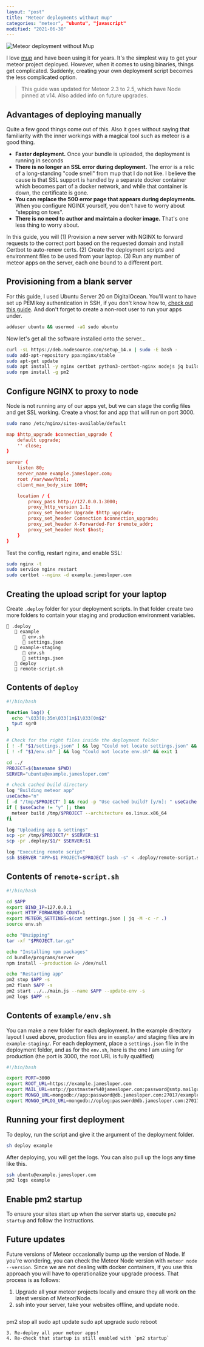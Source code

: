 ```yaml
---
layout: "post"
title: "Meteor deployments without mup"
categories: "meteor", "ubuntu", "javascript"
modified: "2021-06-30"
---
```


<img src="/assets/meteor-deployment.png" alt="Meteor deployment without Mup" class="banner"/>

I love [mup](http://meteor-up.com/) and have been using it for years. It's the simplest way to get your meteor project deployed. However, when it comes to using binaries, things get complicated. Suddenly, creating your own deployment script becomes the less complicated option.

<!--more-->

> This guide was updated for Meteor 2.3 to 2.5, which have Node pinned at v14. Also added info on future upgrades.

## Advantages of deploying manually

Quite a few good things come out of this. Also it goes without saying that familiarity with the inner workings with a magical tool such as meteor is a good thing.

- **Faster deployment.** Once your bundle is uploaded, the deployment is running in seconds
- **There is no longer an SSL error during deployment.** The error is a relic of a long-standing "code smell" from mup that I do not like. I believe the cause is that SSL support is handled by a separate docker container which becomes part of a docker network, and while that container is down, the certificate is gone.
- **You can replace the 500 error page that appears during deployments.** When you configure NGINX yourself, you don't have to worry about "stepping on toes".
- **There is no need to author and maintain a docker image.** That's one less thing to worry about.

In this guide, you will (1) Provision a new server with NGINX to forward requests to the correct port based on the requested domain and install Certbot to auto-renew certs. (2) Create the deployment scripts and environment files to be used from your laptop. (3) Run any number of meteor apps on the server, each one bound to a different port.

## Provisioning from a blank server

For this guide, I used Ubuntu Server 20 on DigitalOcean. You'll want to have set up PEM key authentication in SSH, if you don't know how to, [check out this guide](https://www.digitalocean.com/community/tutorials/how-to-set-up-ssh-keys-on-ubuntu-20-04). And don't forget to create a non-root user to run your apps under.

``` bash
adduser ubuntu && usermod -aG sudo ubuntu
```

Now let's get all the software installed onto the server...

``` bash
curl -sL https://deb.nodesource.com/setup_14.x | sudo -E bash -
sudo add-apt-repository ppa:nginx/stable
sudo apt-get update
sudo apt install -y nginx certbot python3-certbot-nginx nodejs jq build-essential
sudo npm install -g pm2
```

## Configure NGINX to proxy to node

Node is not running any of our apps yet, but we can stage the config files and get SSL working. Create a vhost for and app that will run on port 3000.

``` bash
sudo nano /etc/nginx/sites-available/default
```

``` conf
map $http_upgrade $connection_upgrade {
    default upgrade;
    '' close;
}

server {
    listen 80;
    server_name example.jamesloper.com;
    root /var/www/html;
    client_max_body_size 100M;

    location / {
        proxy_pass http://127.0.0.1:3000;
        proxy_http_version 1.1;
        proxy_set_header Upgrade $http_upgrade;
        proxy_set_header Connection $connection_upgrade;
        proxy_set_header X-Forwarded-For $remote_addr;
        proxy_set_header Host $host;
    }
}
```

Test the config, restart nginx, and enable SSL:

``` bash
sudo nginx -t
sudo service nginx restart
sudo certbot --nginx -d example.jamesloper.com
```

## Creating the upload script for your laptop

Create `.deploy` folder for your deployment scripts. In that folder create two more folders to contain your staging and production environment variables.

``` directory
📂 .deploy
   📂 example
      📄 env.sh
      📄 settings.json
   📂 example-staging
      📄 env.sh
      📄 settings.json
   📄 deploy
   📄 remote-script.sh
```

## Contents of `deploy`

``` bash
#!/bin/bash

function log() {
  echo "\033[0;35m\033[1m$1\033[0m$2"
  tput sgr0
}

# Check for the right files inside the deployment folder
[ ! -f "$1/settings.json" ] && log "Could not locate settings.json" && exit 1
[ ! -f "$1/env.sh" ] && log "Could not locate env.sh" && exit 1

cd ../
PROJECT=$(basename $PWD)
SERVER="ubuntu@example.jamesloper.com"

# check cached build directory
log "Building meteor app"
useCache="n"
[ -d "/tmp/$PROJECT" ] && read -p "Use cached build? [y/n]: " useCache
if [ $useCache != "y" ]; then
  meteor build /tmp/$PROJECT --architecture os.linux.x86_64
fi

log "Uploading app & settings"
scp -pr /tmp/$PROJECT/* $SERVER:$1
scp -pr .deploy/$1/* $SERVER:$1

log "Executing remote script"
ssh $SERVER "APP=$1 PROJECT=$PROJECT bash -s" < .deploy/remote-script.sh
```

## Contents of `remote-script.sh`

``` bash
#!/bin/bash

cd $APP
export BIND_IP=127.0.0.1
export HTTP_FORWARDED_COUNT=1
export METEOR_SETTINGS=$(cat settings.json | jq -M -c -r .)
source env.sh

echo "Unzipping"
tar -xf "$PROJECT.tar.gz"

echo "Installing npm packages"
cd bundle/programs/server
npm install --production &> /dev/null

echo "Restarting app"
pm2 stop $APP -s
pm2 flush $APP -s
pm2 start ../../main.js --name $APP --update-env -s
pm2 logs $APP -s
```

## Contents of `example/env.sh`

You can make a new folder for each deployment. In the example directory layout I used above, production files are in `example/` and staging files are in `example-staging/`. For each deployment, place a `settings.json` file in the deployment folder, and as for the `env.sh`, here is the one I am using for production (the port is 3000, the root URL is fully qualified)

``` bash
#!/bin/bash

export PORT=3000
export ROOT_URL=https://example.jamesloper.com
export MAIL_URL=smtp://postmaster%40jamesloper.com:password@smtp.mailgun.org:587
export MONGO_URL=mongodb://app:password@db.jamesloper.com:27017/example
export MONGO_OPLOG_URL=mongodb://oplog:password@db.jamesloper.com:27017/local?authSource=admin
```

## Running your first deployment

To deploy, run the script and give it the argument of the deployment folder.

``` bash
sh deploy example
```

After deploying, you will get the logs. You can also pull up the logs any time like this.

``` bash
ssh ubuntu@example.jamesloper.com
pm2 logs example
```

## Enable pm2 startup

To ensure your sites start up when the server starts up, execute `pm2 startup` and follow the instructions.

## Future updates

Future versions of Meteor occasionally bump up the version of Node. If you're wondering, you can check the Meteor Node version with `meteor node --version`. Since we are not dealing with docker containers, if you use this approach you will have to operationalize your upgrade process. That process is as follows:

1. Upgrade all your meteor projects locally and ensure they all work on the latest version of Meteor/Node.
2. ssh into your server, take your websites offline, and update node.
   ``` bash

pm2 stop all sudo apt update sudo apt upgrade sudo reboot

```
3. Re-deploy all your meteor apps!
4. Re-check that startup is still enabled with `pm2 startup`